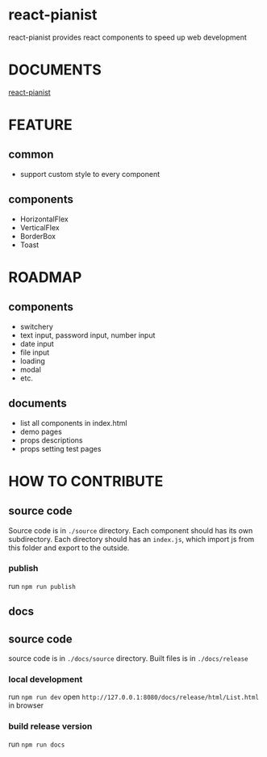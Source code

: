 # react-pianist

react-pianist provides react components to speed up web development

# DOCUMENTS

[react-pianist](https://vivaxy.github.io/react-pianist)

# FEATURE

## common
- support custom style to every component

## components
- HorizontalFlex
- VerticalFlex
- BorderBox
- Toast

# ROADMAP

## components
- switchery
- text input, password input, number input
- date input
- file input
- loading
- modal
- etc.

## documents
- list all components in index.html
- demo pages
- props descriptions
- props setting test pages

# HOW TO CONTRIBUTE

## source code

Source code is in `./source` directory. Each component should has its own subdirectory.
Each directory should has an `index.js`, which import js from this folder and export to the outside.

### publish

run `npm run publish`

## docs

## source code

source code is in `./docs/source` directory. Built files is in `./docs/release`

### local development

run `npm run dev`
open `http://127.0.0.1:8080/docs/release/html/List.html` in browser

### build release version

run `npm run docs`
